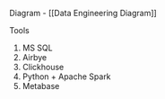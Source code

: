 
Diagram - [[Data Engineering Diagram]]

Tools
1. MS SQL
2. Airbye
3. Clickhouse
4. Python + Apache Spark 
5. Metabase
